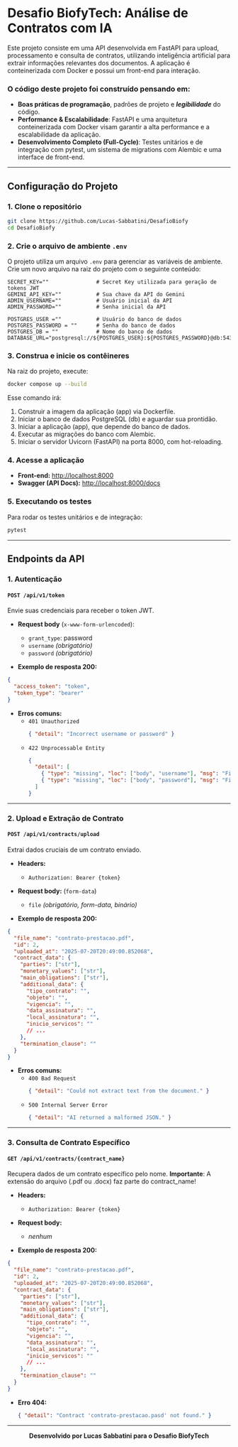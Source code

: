 # Desafio BiofyTech: Análise de Contratos com IA

Este projeto consiste em uma API desenvolvida em FastAPI para upload, processamento e consulta de contratos, utilizando inteligência artificial para extrair informações relevantes dos documentos. A aplicação é conteinerizada com Docker e possui um front-end para interação.


### O código deste projeto foi construído pensando em:

- **Boas práticas de programação**, padrões de projeto e ***legibilidade*** do código.
- **Performance & Escalabilidade**: FastAPI e uma arquitetura conteinerizada com Docker visam garantir a alta performance e a escalabilidade da aplicação.
- **Desenvolvimento Completo (Full-Cycle)**: Testes unitários e de integração com pytest, um sistema de migrations com Alembic e uma interface de front-end.

---

## Configuração do Projeto

### 1. Clone o repositório
```bash
git clone https://github.com/Lucas-Sabbatini/DesafioBiofy
cd DesafioBiofy
```

### 2. Crie o arquivo de ambiente `.env`
O projeto utiliza um arquivo `.env` para gerenciar as variáveis de ambiente. Crie um novo arquivo na raiz do projeto com o seguinte conteúdo:

```env
SECRET_KEY=""               # Secret Key utilizada para geração de tokens JWT
GEMINI_API_KEY=""           # Sua chave da API do Gemini
ADMIN_USERNAME=""           # Usuário inicial da API
ADMIN_PASSWORD=""           # Senha inicial da API

POSTGRES_USER =""           # Usuário do banco de dados
POSTGRES_PASSWORD = ""      # Senha do banco de dados
POSTGRES_DB = ""            # Nome do banco de dados
DATABASE_URL="postgresql://${POSTGRES_USER}:${POSTGRES_PASSWORD}@db:5432/${POSTGRES_DB}"
```

### 3. Construa e inicie os contêineres
Na raiz do projeto, execute:

```bash
docker compose up --build
```

Esse comando irá:
1. Construir a imagem da aplicação (app) via Dockerfile.
2. Iniciar o banco de dados PostgreSQL (db) e aguardar sua prontidão.
3. Iniciar a aplicação (app), que depende do banco de dados.
4. Executar as migrações do banco com Alembic.
5. Iniciar o servidor Uvicorn (FastAPI) na porta 8000, com hot-reloading.

### 4. Acesse a aplicação
- **Front-end:** [http://localhost:8000](http://localhost:8000)
- **Swagger (API Docs):** [http://localhost:8000/docs](http://localhost:8000/docs)

### 5. Executando os testes
Para rodar os testes unitários e de integração:

```bash
pytest
```

---

## Endpoints da API

### 1. Autenticação
#### `POST /api/v1/token`
Envie suas credenciais para receber o token JWT.

- **Request body** (`x-www-form-urlencoded`):
  - `grant_type`: password
  - `username` *(obrigatório)*
  - `password` *(obrigatório)*

- **Exemplo de resposta 200:**
```json
{
  "access_token": "token",
  "token_type": "bearer"
}
```

- **Erros comuns:**
  - `401 Unauthorized`
    ```json
    { "detail": "Incorrect username or password" }
    ```
  - `422 Unprocessable Entity`
    ```json
    {
      "detail": [
        { "type": "missing", "loc": ["body", "username"], "msg": "Field required", "input": null },
        { "type": "missing", "loc": ["body", "password"], "msg": "Field required", "input": null }
      ]
    }
    ```

---

### 2. Upload e Extração de Contrato
#### `POST /api/v1/contracts/upload`
Extrai dados cruciais de um contrato enviado.

- **Headers:**
  - `Authorization: Bearer {token}`
- **Request body:** (`form-data`)
  - `file` *(obrigatório, form-data, binário)*

- **Exemplo de resposta 200:**
```json
{
  "file_name": "contrato-prestacao.pdf",
  "id": 2,
  "uploaded_at": "2025-07-20T20:49:00.852068",
  "contract_data": {
    "parties": ["str"],
    "monetary_values": ["str"],
    "main_obligations": ["str"],
    "additional_data": {
      "tipo_contrato": "",
      "objeto": "",
      "vigencia": "",
      "data_assinatura": "",
      "local_assinatura": "",
      "inicio_servicos": ""
      // ...
    },
    "termination_clause": ""
  }
}
```

- **Erros comuns:**
  - `400 Bad Request`
    ```json
    { "detail": "Could not extract text from the document." }
    ```
  - `500 Internal Server Error`
    ```json
    { "detail": "AI returned a malformed JSON." }
    ```

---

### 3. Consulta de Contrato Específico
#### `GET /api/v1/contracts/{contract_name}`
Recupera dados de um contrato específico pelo nome.
**Importante**: A extensão do arquivo (.pdf ou .docx) faz parte do contract_name!

- **Headers:**
  - `Authorization: Bearer {token}`
- **Request body:**
  - *nenhum*

- **Exemplo de resposta 200:**
```json
{
  "file_name": "contrato-prestacao.pdf",
  "id": 2,
  "uploaded_at": "2025-07-20T20:49:00.852068",
  "contract_data": {
    "parties": ["str"],
    "monetary_values": ["str"],
    "main_obligations": ["str"],
    "additional_data": {
      "tipo_contrato": "",
      "objeto": "",
      "vigencia": "",
      "data_assinatura": "",
      "local_assinatura": "",
      "inicio_servicos": ""
      // ...
    },
    "termination_clause": ""
  }
}
```

- **Erro 404:**
  ```json
  { "detail": "Contract 'contrato-prestacao.pasd' not found." }
  ```



---

<p align="center">
  <b>Desenvolvido por Lucas Sabbatini para o Desafio BiofyTech</b>
</p>
